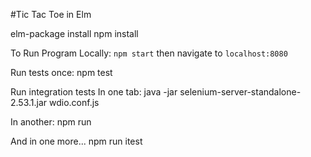 #Tic Tac Toe in Elm


elm-package install
npm install

To Run Program Locally:
    ```npm start```
then navigate to ```localhost:8080```

Run tests once:
    npm test

Run integration tests
In one tab:
    java -jar selenium-server-standalone-2.53.1.jar wdio.conf.js

In another:
    npm run

And in one more...
    npm run itest
